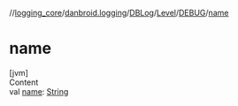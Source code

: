 //[logging_core](../../../../../index.md)/[danbroid.logging](../../../index.md)/[DBLog](../../index.md)/[Level](../index.md)/[DEBUG](index.md)/[name](name.md)



# name  
[jvm]  
Content  
val [name](name.md): [String](https://kotlinlang.org/api/latest/jvm/stdlib/kotlin/-string/index.html)  



